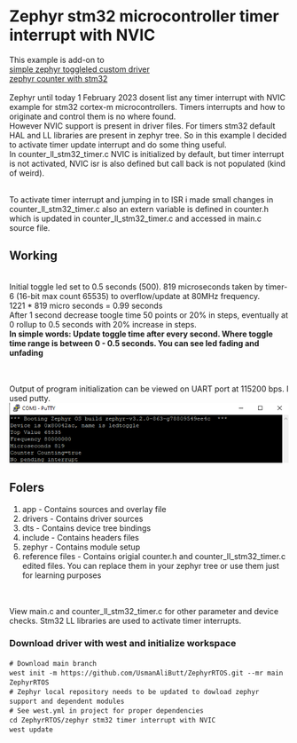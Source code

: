 # Zephyr stm32 microcontroller timer interrupt with NVIC
This example is add-on to 
<br>[simple zephyr toggleled custom driver](https://github.com/UsmanAliButt/zephyr-simple-driver-toggleled)
<br>[zephyr counter with stm32](https://github.com/UsmanAliButt/ZephyrRTOS/tree/main/zephyr%20counter%20with%20stm32)
<br><br>Zephyr until today 1 February 2023 dosent list any timer interrupt with NVIC example for stm32 cortex-m microcontrollers. Timers interrupts and how to originate and control them is no where found.
<br>However NVIC support is present in driver files. For timers stm32 default HAL and LL libraries are present in zephyr tree. So in this example I decided to activate timer update interrupt and do some thing useful. 
<br>In counter_ll_stm32_timer.c NVIC is initialized by default, but timer interrupt is not activated, NVIC isr is also defined but call back is not populated (kind of weird).

<br>To activate timer interrupt and jumping in to ISR i made small changes in counter_ll_stm32_timer.c also an extern variable is defined in counter.h which is updated in counter_ll_stm32_timer.c and accessed in main.c source file.

<h2>Working</h2>
<br>Initial toggle led set to 0.5 seconds (500). 819 microseconds taken by timer-6 (16-bit max count 65535) to overflow/update at 80MHz frequency.
<br>1221 * 819 micro seconds = 0.99 seconds
<br>After 1 second decrease toogle time 50 points or 20% in steps, eventually at 0 rollup to 0.5 seconds with 20% increase in steps.
<br><b>In simple words: Update toggle time after every second. Where toggle time range is between 0 - 0.5 seconds. You can see led fading and unfading</b>

<br><br>Output of program initialization can be viewed on UART port at 115200 bps. I used putty.
![Output on UART](Untitled.png)

<h2>Folers</h2>
<ol>
  <li>app     - Contains sources and overlay file</li>
  <li>drivers - Contains driver sources</li>
  <li>dts     - Contains device tree bindings</li>
  <li>include - Contains headers files</li>
  <li>zephyr  - Contains module setup</li>
  <li>reference files - Contains origial counter.h and counter_ll_stm32_timer.c edited files. You can replace them in your zephyr tree or use them just for learning purposes</li>
</ol>
<br><br>View main.c and counter_ll_stm32_timer.c for other parameter and device checks. Stm32 LL libraries are used to activate timer interrupts.    
<h3>Download driver with west and initialize workspace</h3>
<code># Download main branch
west init -m https://github.com/UsmanAliButt/ZephyrRTOS.git --mr main ZephyrRTOS
# Zephyr local repository needs to be updated to dowload zephyr support and dependent modules 
# See west.yml in project for proper dependencies
cd ZephyrRTOS/zephyr stm32 timer interrupt with NVIC
west update</code>
